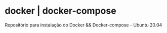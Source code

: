 # docker | docker-compose
Repositório para instalação do Docker &amp;&amp; Docker-compose - Ubuntu 20.04
